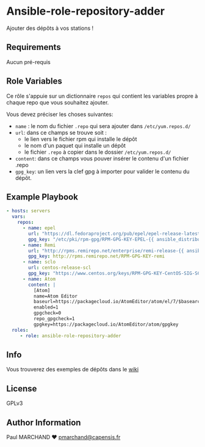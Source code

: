 # Ansible-role-repository-adder

Ajouter des dépôts à vos stations !

Requirements
------------

Aucun pré-requis

Role Variables
--------------

Ce rôle s'appuie sur un dictionnaire `repos` qui contient les variables propre à chaque repo que vous souhaitez ajouter.

Vous devez préciser les choses suivantes:
*  `name` : le nom du fichier `.repo` qui sera ajouter dans `/etc/yum.repos.d/`
*  `url`: dans ce champs se trouve soit : 
    - le lien vers le fichier rpm qui installe le dépôt
    - le nom d'un paquet qui installe un dépôt
    - le fichier `.repo` à copier dans le dossier `/etc/yum.repos.d/`
*  `content`: dans ce champs vous pouver insérer le contenu d'un fichier .repo
*  `gpg_key`: un lien vers la clef gpg à importer pour valider le contenu du dépôt.

Example Playbook
----------------
```yaml
- hosts: servers
  vars:
    repos:
      - name: epel
        url: "https://dl.fedoraproject.org/pub/epel/epel-release-latest-{{ ansible_distribution_major_version }}.noarch.rpm"
        gpg_key: "/etc/pki/rpm-gpg/RPM-GPG-KEY-EPEL-{{ ansible_distribution_major_version }}"
      - name: Remi
        url: "http://rpms.remirepo.net/enterprise/remi-release-{{ ansible_distribution_major_version }}.rpm"
        gpg_key: http://rpms.remirepo.net/RPM-GPG-KEY-remi
      - name: sclo
        url: centos-release-scl
        gpg_key: "https://www.centos.org/keys/RPM-GPG-KEY-CentOS-SIG-SCLo"
      - name: Atom
        content: |
          [Atom]
          name=Atom Editor
          baseurl=https://packagecloud.io/AtomEditor/atom/el/7/$basearch
          enabled=1
          gpgcheck=0
          repo_gpgcheck=1
          gpgkey=https://packagecloud.io/AtomEditor/atom/gpgkey
  roles:
     - role: ansible-role-repository-adder
```

Info
-------

Vous trouverez des exemples de dépôts dans le [wiki](https://gitlab.capensis.fr/capensis-ansible/ansible-role-repository-adder/wikis/home)

License
-------

GPLv3

Author Information
------------------

Paul MARCHAND ❤️ <pmarchand@capensis.fr>
